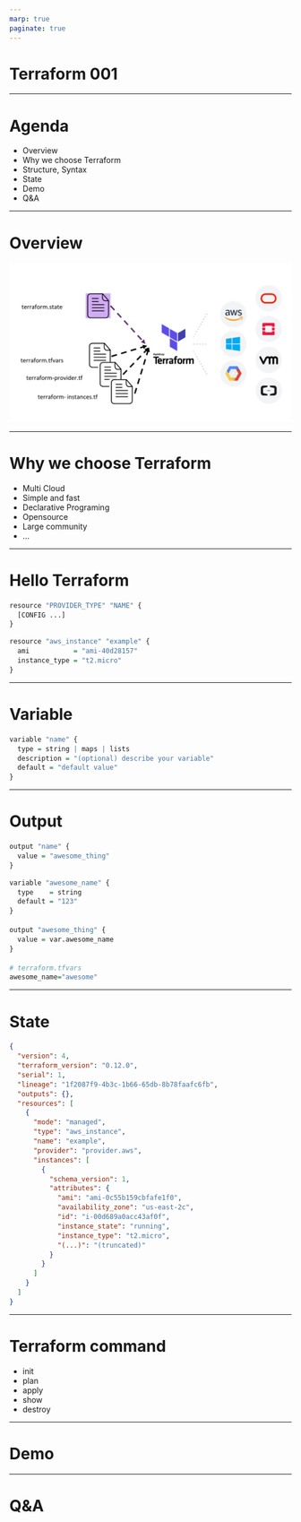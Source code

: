 ```yaml
---
marp: true
paginate: true
---
```


# Terraform 001
---

# Agenda

- Overview
- Why we choose Terraform
- Structure, Syntax
- State
- Demo
- Q&A

---

# Overview
![width:100%](terraform.png)

---
# Why we choose Terraform
- Multi Cloud
- Simple and fast
- Declarative Programing
- Opensource
- Large community
- ...

---

# Hello Terraform

```r
resource "PROVIDER_TYPE" "NAME" {
  [CONFIG ...]
}

```

```r
resource "aws_instance" "example" {
  ami           = "ami-40d28157"
  instance_type = "t2.micro"
}
```

---
# Variable
```r
variable "name" {
  type = string | maps | lists
  description = "(optional) describe your variable"
  default = "default value"
}
```

---
# Output
```r
output "name" {
  value = "awesome_thing"
}
```

```r
variable "awesome_name" {
  type    = string
  default = "123"
}

output "awesome_thing" {
  value = var.awesome_name
}

# terraform.tfvars
awesome_name="awesome"

```

---
# State

```json
{
  "version": 4,
  "terraform_version": "0.12.0",
  "serial": 1,
  "lineage": "1f2087f9-4b3c-1b66-65db-8b78faafc6fb",
  "outputs": {},
  "resources": [
    {
      "mode": "managed",
      "type": "aws_instance",
      "name": "example",
      "provider": "provider.aws",
      "instances": [
        {
          "schema_version": 1,
          "attributes": {
            "ami": "ami-0c55b159cbfafe1f0",
            "availability_zone": "us-east-2c",
            "id": "i-00d689a0acc43af0f",
            "instance_state": "running",
            "instance_type": "t2.micro",
            "(...)": "(truncated)"
          }
        }
      ]
    }
  ]
}
```

---
# Terraform command
- init
- plan
- apply
- show
- destroy

---
# Demo

---
# Q&A
